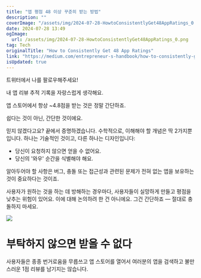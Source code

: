 ```yaml
---
title: "앱 평점 48 이상 꾸준히 받는 방법"
description: ""
coverImage: "/assets/img/2024-07-28-HowtoConsistentlyGet48AppRatings_0.png"
date: 2024-07-28 13:49
ogImage: 
  url: /assets/img/2024-07-28-HowtoConsistentlyGet48AppRatings_0.png
tag: Tech
originalTitle: "How to Consistently Get 48 App Ratings"
link: "https://medium.com/entrepreneur-s-handbook/how-to-consistently-get-4-8-app-ratings-0f51af8cea91"
isUpdated: true
---
```






트위터에서 나를 팔로우해주세요!

내 앱 리뷰 추적 기록을 자랑스럽게 생각해요.

앱 스토어에서 항상 ~4.8점을 받는 것은 정말 간단하죠.

쉽다는 것이 아닌, 간단한 것이에요.

<div class="content-ad"></div>

믿지 않겠다고요? 끝에서 증명하겠습니다. 수학적으로, 이해해야 할 개념은 딱 2가지뿐입니다. 하나는 기술적인 것이고, 다른 하나는 디자인입니다:

- 당신이 요청하지 않으면 얻을 수 없어요.
- 당신의 '와우' 순간을 식별해야 해요.

알아두어야 할 사항은 버그, 충돌 또는 접근성과 관련된 문제가 전혀 없는 앱을 보유하는 것이 중요하다는 것이죠.

사용자가 원하는 것을 하는 데 방해하는 경우마다, 사용자들이 실망하게 만들고 평점을 낮추는 위험이 있어요. 이에 대해 논의하려 한 건 아니에요. 그건 간단하죠 — 절대로 충돌하지 마세요.

<div class="content-ad"></div>

<img src="/assets/img/2024-07-28-HowtoConsistentlyGet48AppRatings_0.png" />

# 부탁하지 않으면 받을 수 없다

사용자들은 종종 번거로움을 무릅쓰고 앱 스토어를 열어서 여러분의 앱을 검색하고 불만스러운 1점 리뷰를 남기지는 않습니다.